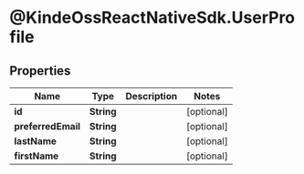 # @KindeOssReactNativeSdk.UserProfile

## Properties

Name | Type | Description | Notes
------------ | ------------- | ------------- | -------------
**id** | **String** |  | [optional] 
**preferredEmail** | **String** |  | [optional] 
**lastName** | **String** |  | [optional] 
**firstName** | **String** |  | [optional] 



